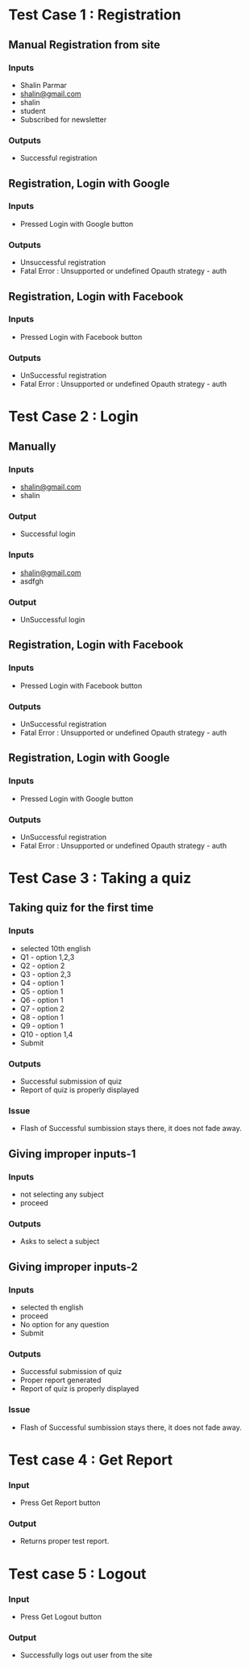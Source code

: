 # Test Case 1 : Registration
## Manual Registration from site
### Inputs
* Shalin Parmar
* shalin@gmail.com
* shalin
* student
* Subscribed for newsletter

### Outputs
* Successful registration

## Registration, Login with Google
### Inputs
* Pressed Login with Google button

### Outputs
* Unsuccessful registration
* Fatal Error : Unsupported or undefined Opauth strategy - auth	

## Registration, Login with Facebook
### Inputs
* Pressed Login with Facebook button

### Outputs
* UnSuccessful registration
* Fatal Error : Unsupported or undefined Opauth strategy - auth	

# Test Case 2 : Login 
## Manually
### Inputs
* shalin@gmail.com
* shalin

### Output
* Successful login

### Inputs
* shalin@gmail.com
* asdfgh

### Output
* UnSuccessful login

## Registration, Login with Facebook
### Inputs
* Pressed Login with Facebook button

### Outputs
* UnSuccessful registration
* Fatal Error : Unsupported or undefined Opauth strategy - auth

## Registration, Login with Google
### Inputs
* Pressed Login with Google button

### Outputs
* UnSuccessful registration
* Fatal Error : Unsupported or undefined Opauth strategy - auth

# Test Case 3 : Taking a quiz
## Taking quiz for the first time
### Inputs
* selected 10th english
* Q1 - option 1,2,3
* Q2 - option 2
* Q3 - option 2,3
* Q4 - option 1
* Q5 - option 1
* Q6 - option 1
* Q7 - option 2
* Q8 - option 1
* Q9 - option 1
* Q10 - option 1,4
* Submit

### Outputs
* Successful submission of quiz
* Report of quiz is properly displayed

### Issue
* Flash of Successful sumbission stays there, it does not fade away.

## Giving improper inputs-1
### Inputs
* not selecting any subject
* proceed

### Outputs
* Asks to select a subject

## Giving improper inputs-2
### Inputs
* selected th english
* proceed
* No option for any question
* Submit

### Outputs
* Successful submission of quiz
* Proper report generated
* Report of quiz is properly displayed

### Issue
* Flash of Successful sumbission stays there, it does not fade away.

# Test case 4 : Get Report

### Input
* Press Get Report button

### Output
* Returns proper test report.

# Test case 5 : Logout

### Input
* Press Get Logout button

### Output
* Successfully logs out user from the site